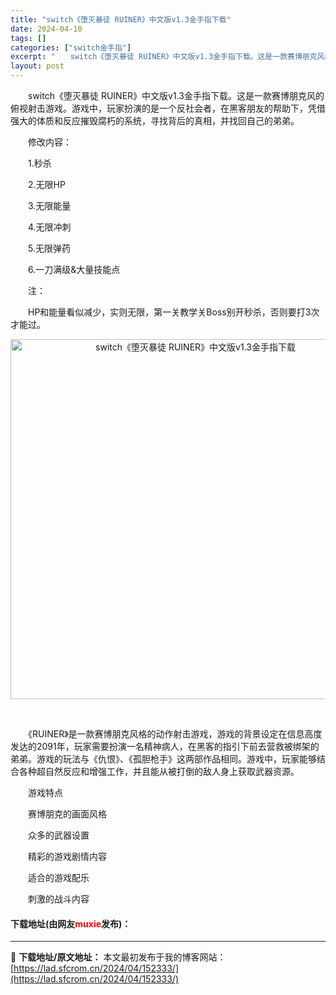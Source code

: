 ```yaml
---
title: "switch《堕灭暴徒 RUINER》中文版v1.3金手指下载"
date: 2024-04-10
tags: []
categories: ["switch金手指"]
excerpt: "　　switch《堕灭暴徒 RUINER》中文版v1.3金手指下载。这是一款赛博朋克风的俯视射击游戏。游戏中，玩家扮演的是一个反社会者，在黑客朋友的帮助下，凭借强大的体质和反应摧毁腐朽的系统，寻找背后的真相，并找回自己的弟弟。 　　修改内容： 　　1.秒杀 　　2.无限HP 　　3.无限能量 　　4&hellip;"
layout: post
---
```


 <p>　　switch《堕灭暴徒 RUINER》中文版v1.3金手指下载。这是一款赛博朋克风的俯视射击游戏。游戏中，玩家扮演的是一个反社会者，在黑客朋友的帮助下，凭借强大的体质和反应摧毁腐朽的系统，寻找背后的真相，并找回自己的弟弟。</p> <p>　　修改内容：</p> <p>　　1.秒杀</p> <p>　　2.无限HP</p> <p>　　3.无限能量</p> <p>　　4.无限冲刺</p> <p>　　5.无限弹药</p> <p>　　6.一刀满级&amp;大量技能点</p> <p>　　注：</p> <p>　　HP和能量看似减少，实则无限，第一关教学关Boss别开秒杀，否则要打3次才能过。</p> <p align="center"><img align="" border="0" src="https://lad.sfcrom.cn/wp-content/uploads/2024/04/20240410_6615ebb954ba3.webp" width="576" alt="switch《堕灭暴徒 RUINER》中文版v1.3金手指下载" /></p> <p align="center">&nbsp;</p> <p>　　《RUINER》是一款赛博朋克风格的动作射击游戏，游戏的背景设定在信息高度发达的2091年，玩家需要扮演一名精神病人，在黑客的指引下前去营救被绑架的弟弟。游戏的玩法与《仇恨》、《孤胆枪手》这两部作品相同。游戏中，玩家能够结合各种超自然反应和增强工作，并且能从被打倒的敌人身上获取武器资源。</p> <p>　　游戏特点</p> <p>　　赛博朋克的画面风格</p> <p>　　众多的武器设置</p> <p>　　精彩的游戏剧情内容</p> <p>　　适合的游戏配乐</p> <p>　　刺激的战斗内容</p> <p><h4>下载地址(由网友<font color="red">muxie</font>发布)：</h4></p> 

---
📖 **下载地址/原文地址：** 本文最初发布于我的博客网站：[https://lad.sfcrom.cn/2024/04/152333/](https://lad.sfcrom.cn/2024/04/152333/)
